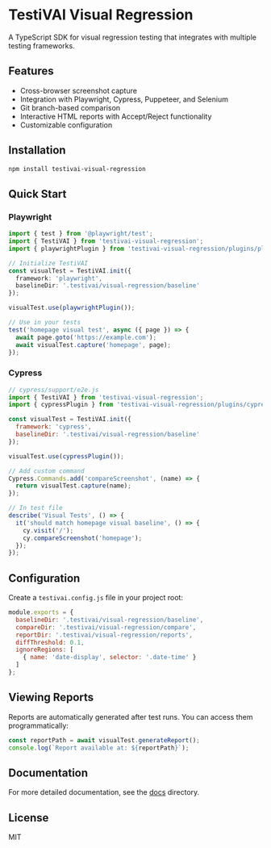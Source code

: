 # TestiVAI Visual Regression

A TypeScript SDK for visual regression testing that integrates with multiple testing frameworks.

## Features

- Cross-browser screenshot capture
- Integration with Playwright, Cypress, Puppeteer, and Selenium
- Git branch-based comparison
- Interactive HTML reports with Accept/Reject functionality
- Customizable configuration

## Installation

```bash
npm install testivai-visual-regression
```

## Quick Start

### Playwright

```typescript
import { test } from '@playwright/test';
import { TestiVAI } from 'testivai-visual-regression';
import { playwrightPlugin } from 'testivai-visual-regression/plugins/playwright';

// Initialize TestiVAI
const visualTest = TestiVAI.init({
  framework: 'playwright',
  baselineDir: '.testivai/visual-regression/baseline'
});

visualTest.use(playwrightPlugin());

// Use in your tests
test('homepage visual test', async ({ page }) => {
  await page.goto('https://example.com');
  await visualTest.capture('homepage', page);
});
```

### Cypress

```javascript
// cypress/support/e2e.js
import { TestiVAI } from 'testivai-visual-regression';
import { cypressPlugin } from 'testivai-visual-regression/plugins/cypress';

const visualTest = TestiVAI.init({
  framework: 'cypress',
  baselineDir: '.testivai/visual-regression/baseline'
});

visualTest.use(cypressPlugin());

// Add custom command
Cypress.Commands.add('compareScreenshot', (name) => {
  return visualTest.capture(name);
});

// In test file
describe('Visual Tests', () => {
  it('should match homepage visual baseline', () => {
    cy.visit('/');
    cy.compareScreenshot('homepage');
  });
});
```

## Configuration

Create a `testivai.config.js` file in your project root:

```javascript
module.exports = {
  baselineDir: '.testivai/visual-regression/baseline',
  compareDir: '.testivai/visual-regression/compare',
  reportDir: '.testivai/visual-regression/reports',
  diffThreshold: 0.1,
  ignoreRegions: [
    { name: 'date-display', selector: '.date-time' }
  ]
};
```

## Viewing Reports

Reports are automatically generated after test runs. You can access them programmatically:

```javascript
const reportPath = await visualTest.generateReport();
console.log(`Report available at: ${reportPath}`);
```

## Documentation

For more detailed documentation, see the [docs](./docs) directory.

## License

MIT
